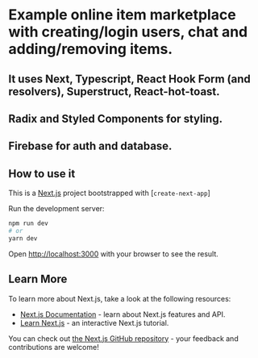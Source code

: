 # Example online item marketplace with creating/login users, chat and adding/removing items.

## <p>It uses Next, Typescript, React Hook Form (and resolvers), Superstruct, React-hot-toast.</p>
## <p>Radix and Styled Components for styling.</p>
## <p>Firebase for auth and database.</p>


## How to use it
This is a [Next.js](https://nextjs.org/) project bootstrapped with [`create-next-app`]

Run the development server:

```bash
npm run dev
# or
yarn dev
```

Open [http://localhost:3000](http://localhost:3000) with your browser to see the result.

## Learn More

To learn more about Next.js, take a look at the following resources:

- [Next.js Documentation](https://nextjs.org/docs) - learn about Next.js features and API.
- [Learn Next.js](https://nextjs.org/learn) - an interactive Next.js tutorial.

You can check out [the Next.js GitHub repository](https://github.com/vercel/next.js/) - your feedback and contributions are welcome!

